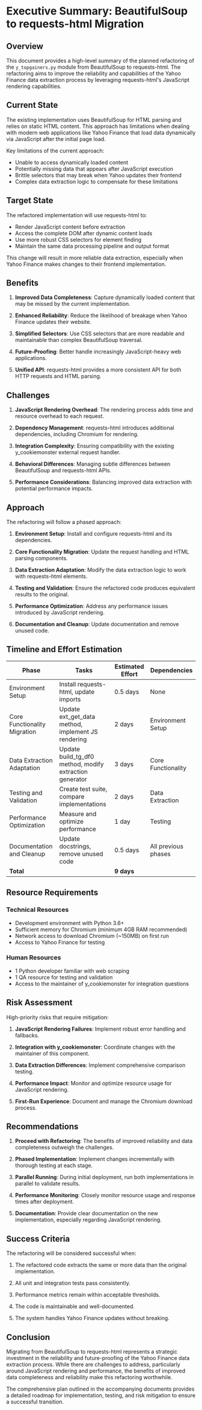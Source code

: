 # Executive Summary: BeautifulSoup to requests-html Migration

## Overview

This document provides a high-level summary of the planned refactoring of the `y_topgainers.py` module from BeautifulSoup to requests-html. The refactoring aims to improve the reliability and capabilities of the Yahoo Finance data extraction process by leveraging requests-html's JavaScript rendering capabilities.

## Current State

The existing implementation uses BeautifulSoup for HTML parsing and relies on static HTML content. This approach has limitations when dealing with modern web applications like Yahoo Finance that load data dynamically via JavaScript after the initial page load.

Key limitations of the current approach:
- Unable to access dynamically loaded content
- Potentially missing data that appears after JavaScript execution
- Brittle selectors that may break when Yahoo updates their frontend
- Complex data extraction logic to compensate for these limitations

## Target State

The refactored implementation will use requests-html to:
- Render JavaScript content before extraction
- Access the complete DOM after dynamic content loads
- Use more robust CSS selectors for element finding
- Maintain the same data processing pipeline and output format

This change will result in more reliable data extraction, especially when Yahoo Finance makes changes to their frontend implementation.

## Benefits

1. **Improved Data Completeness**: Capture dynamically loaded content that may be missed by the current implementation.

2. **Enhanced Reliability**: Reduce the likelihood of breakage when Yahoo Finance updates their website.

3. **Simplified Selectors**: Use CSS selectors that are more readable and maintainable than complex BeautifulSoup traversal.

4. **Future-Proofing**: Better handle increasingly JavaScript-heavy web applications.

5. **Unified API**: requests-html provides a more consistent API for both HTTP requests and HTML parsing.

## Challenges

1. **JavaScript Rendering Overhead**: The rendering process adds time and resource overhead to each request.

2. **Dependency Management**: requests-html introduces additional dependencies, including Chromium for rendering.

3. **Integration Complexity**: Ensuring compatibility with the existing y_cookiemonster external request handler.

4. **Behavioral Differences**: Managing subtle differences between BeautifulSoup and requests-html APIs.

5. **Performance Considerations**: Balancing improved data extraction with potential performance impacts.

## Approach

The refactoring will follow a phased approach:

1. **Environment Setup**: Install and configure requests-html and its dependencies.

2. **Core Functionality Migration**: Update the request handling and HTML parsing components.

3. **Data Extraction Adaptation**: Modify the data extraction logic to work with requests-html elements.

4. **Testing and Validation**: Ensure the refactored code produces equivalent results to the original.

5. **Performance Optimization**: Address any performance issues introduced by JavaScript rendering.

6. **Documentation and Cleanup**: Update documentation and remove unused code.

## Timeline and Effort Estimation

| Phase | Tasks | Estimated Effort | Dependencies |
|-------|-------|------------------|--------------|
| Environment Setup | Install requests-html, update imports | 0.5 days | None |
| Core Functionality Migration | Update ext_get_data method, implement JS rendering | 2 days | Environment Setup |
| Data Extraction Adaptation | Update build_tg_df0 method, modify extraction generator | 3 days | Core Functionality |
| Testing and Validation | Create test suite, compare implementations | 2 days | Data Extraction |
| Performance Optimization | Measure and optimize performance | 1 day | Testing |
| Documentation and Cleanup | Update docstrings, remove unused code | 0.5 days | All previous phases |
| **Total** | | **9 days** | |

## Resource Requirements

### Technical Resources
- Development environment with Python 3.6+
- Sufficient memory for Chromium (minimum 4GB RAM recommended)
- Network access to download Chromium (~150MB) on first run
- Access to Yahoo Finance for testing

### Human Resources
- 1 Python developer familiar with web scraping
- 1 QA resource for testing and validation
- Access to the maintainer of y_cookiemonster for integration questions

## Risk Assessment

High-priority risks that require mitigation:

1. **JavaScript Rendering Failures**: Implement robust error handling and fallbacks.

2. **Integration with y_cookiemonster**: Coordinate changes with the maintainer of this component.

3. **Data Extraction Differences**: Implement comprehensive comparison testing.

4. **Performance Impact**: Monitor and optimize resource usage for JavaScript rendering.

5. **First-Run Experience**: Document and manage the Chromium download process.

## Recommendations

1. **Proceed with Refactoring**: The benefits of improved reliability and data completeness outweigh the challenges.

2. **Phased Implementation**: Implement changes incrementally with thorough testing at each stage.

3. **Parallel Running**: During initial deployment, run both implementations in parallel to validate results.

4. **Performance Monitoring**: Closely monitor resource usage and response times after deployment.

5. **Documentation**: Provide clear documentation on the new implementation, especially regarding JavaScript rendering.

## Success Criteria

The refactoring will be considered successful when:

1. The refactored code extracts the same or more data than the original implementation.

2. All unit and integration tests pass consistently.

3. Performance metrics remain within acceptable thresholds.

4. The code is maintainable and well-documented.

5. The system handles Yahoo Finance updates without breaking.

## Conclusion

Migrating from BeautifulSoup to requests-html represents a strategic investment in the reliability and future-proofing of the Yahoo Finance data extraction process. While there are challenges to address, particularly around JavaScript rendering and performance, the benefits of improved data completeness and reliability make this refactoring worthwhile.

The comprehensive plan outlined in the accompanying documents provides a detailed roadmap for implementation, testing, and risk mitigation to ensure a successful transition.